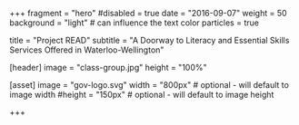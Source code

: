 +++
fragment = "hero"
#disabled = true
date = "2016-09-07"
weight = 50
background = "light" # can influence the text color
particles = true

title = "Project READ"
subtitle = "A Doorway to Literacy and Essential Skills Services Offered in Waterloo-Wellington"

[header]
  image = "class-group.jpg"
  height = "100%"

[asset]
  image = "gov-logo.svg"
  width = "800px" # optional - will default to image width
  #height = "150px" # optional - will default to image height
  
+++
